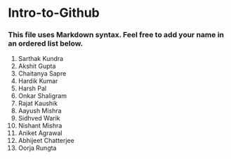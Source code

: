 # Intro-to-Github

### This file uses Markdown syntax. Feel free to add your name in an ordered list below.

1. Sarthak Kundra
2. Akshit Gupta
3. Chaitanya Sapre
4. Hardik Kumar
5. Harsh Pal
6. Onkar Shaligram
7. Rajat Kaushik
8. Aayush Mishra
9. Sidhved Warik
10. Nishant Mishra
11. Aniket Agrawal
12. Abhijeet Chatterjee
13. Oorja Rungta
